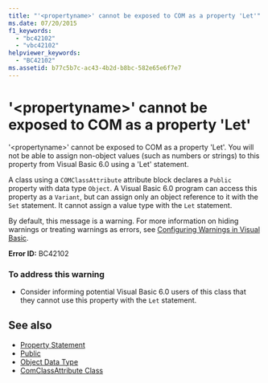 ```yaml
---
title: "'<propertyname>' cannot be exposed to COM as a property 'Let'"
ms.date: 07/20/2015
f1_keywords: 
  - "bc42102"
  - "vbc42102"
helpviewer_keywords: 
  - "BC42102"
ms.assetid: b77c5b7c-ac43-4b2d-b8bc-582e65e6f7e7
---
```

# '\<propertyname>' cannot be exposed to COM as a property 'Let'
'\<propertyname>' cannot be exposed to COM as a property 'Let'. You will not be able to assign non-object values (such as numbers or strings) to this property from Visual Basic 6.0 using a 'Let' statement.  
  
 A class using a `COMClassAttribute` attribute block declares a `Public` property with data type `Object`. A Visual Basic 6.0 program can access this property as a `Variant`, but can assign only an object reference to it with the `Set` statement. It cannot assign a value type with the `Let` statement.  
  
 By default, this message is a warning. For more information on hiding warnings or treating warnings as errors, see [Configuring Warnings in Visual Basic](/visualstudio/ide/configuring-warnings-in-visual-basic).  
  
 **Error ID:** BC42102  
  
### To address this warning  
  
- Consider informing potential Visual Basic 6.0 users of this class that they cannot use this property with the `Let` statement.  
  
## See also

- [Property Statement](../../visual-basic/language-reference/statements/property-statement.md)
- [Public](../../visual-basic/language-reference/modifiers/public.md)
- [Object Data Type](../../visual-basic/language-reference/data-types/object-data-type.md)
- [ComClassAttribute Class](xref:Microsoft.VisualBasic.ComClassAttribute)
